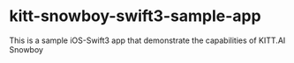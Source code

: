 # kitt-snowboy-swift3-sample-app
This is a sample iOS-Swift3 app that demonstrate the capabilities of KITT.AI Snowboy
